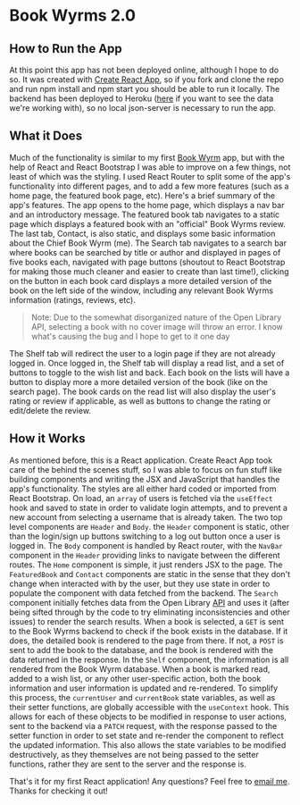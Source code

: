 # Book Wyrms 2.0

## How to Run the App

At this point this app has not been deployed online, although I hope to do so. It was created with [Create React App](https://github.com/facebook/create-react-app), so if you fork and clone the repo and run npm install and npm start you should be able to run it locally. The backend has been deployed to Heroku ([here](https://book-wyrm-api.herokuapp.com/) if you want to see the data we're working with), so no local json-server is necessary to run the app.

## What it Does

Much of the functionality is similar to my first [Book Wyrm](https://github.com/nkulik94/book-wyrmz) app, but with the help of React and React Bootstrap I was able to improve on a few things, not least of which was the styling. I used React Router to split some of the app's functionality into different pages, and to add a few more features (such as a home page, the featured book page, etc). Here's a brief summary of the app's features. The app opens to the home page, which displays a nav bar and an introductory message. The featured book tab navigates to a static page which displays a featured book with an "official" Book Wyrms review. The last tab, Contact, is also static, and displays some basic information about the Chief Book Wyrm (me). The Search tab navigates to a search bar where books can be searched by title or author and displayed in pages of five books each, navigated with page buttons (shoutout to React Bootstrap for making those much cleaner and easier to create than last time!), clicking on the button in each book card displays a more detailed version of the book on the left side of the window, including any relevant Book Wyrms information (ratings, reviews, etc).

> Note: Due to the somewhat disorganized nature of the Open Library API, selecting a book with no cover image will throw an error. I know what's causing the bug and I hope to get to it one day

The Shelf tab will redirect the user to a login page if they are not already logged in. Once logged in, the Shelf tab will display a read list, and a set of buttons to toggle to the wish list and back. Each book on the lists will have a button to display more a more detailed version of the book (like on the search page). The book cards on the read list will also display the user's rating or review if applicable, as well as buttons to change the rating or edit/delete the review.

## How it Works

As mentioned before, this is a React application. Create React App took care of the behind the scenes stuff, so I was able to focus on fun stuff like building components and writing the JSX and JavaScript that handles the app's functionality. The styles are all either hard coded or imported from React Bootstrap. On load, an `array` of users is fetched via the `useEffect` hook and saved to state in order to validate login attempts, and to prevent a new account from selecting a username that is already taken. The two top level components are `Header` and `Body`. the `Header` component is static, other than the login/sign up buttons switching to a log out button once a user is logged in. The `Body` component is handled by React router, with the `NavBar` component in the `Header` providing links to navigate between the different routes. The `Home` component is simple, it just renders JSX to the page. The `FeaturedBook` and `Contact` components are static in the sense that they don't change when interacted with by the user, but they use state in order to populate the component with data fetched from the backend. The `Search` component initially fetches data from the Open Library [API](https://openlibrary.org/developers/api) and uses it (after being sifted through by the code to try eliminating inconsistencies and other issues) to render the search results. When a book is selected, a `GET` is sent to the Book Wyrms backend to check if the book exists in the database. If it does, the detailed book is rendered to the page from there. If not, a `POST` is sent to add the book to the database, and the book is rendered with the data returned in the response. In the `Shelf` component, the information is all rendered from the Book Wyrm database. When a book is marked read, added to a wish list, or any other user-specific action, both the book information and user information is updated and re-rendered. To simplify this process, the `currentUser` and `currentBook` state variables, as well as their setter functions, are globally accessible with the `useContext` hook. This allows for each of these objects to be modified in response to user actions, sent to the backend via a `PATCH` request, with the response passed to the setter function in order to set state and re-render the component to reflect the updated information. This also allows the state variables to be modified destructively, as they themselves are not being passed to the setter functions, rather they are sent to the server and the response is.

That's it for my first React application! Any questions? Feel free to [email me](mailto:naftalikulikse@gmail.com). Thanks for checking it out!